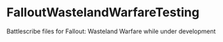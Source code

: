 # FalloutWastelandWarfareTesting
Battlescribe files for Fallout: Wasteland Warfare while under development
